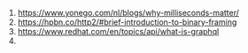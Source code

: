 1. https://www.yonego.com/nl/blogs/why-milliseconds-matter/
2. https://hpbn.co/http2/#brief-introduction-to-binary-framing
3. https://www.redhat.com/en/topics/api/what-is-graphql
4. 
